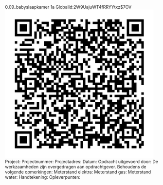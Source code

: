 0.09_babyslaapkamer 1a
GlobalId:2W9UajuWT4fRRYYtxz$7OV
![picture](https://github.com/C-Claus/Data-Files/blob/master/QR_codes/KDV/0.09_babyslaapkamer%201a.png)
Project:
Projectnummer:
Projectadres:
Datum:
Opdracht uitgevoerd door:
De werkzaamheden zijn overgedragen aan opdrachtgever. Behoudens de volgende opmerkingen:
Meterstand elektra:
Meterstand gas:
Meterstand water:
Handtekening:
Opleverpunten:
